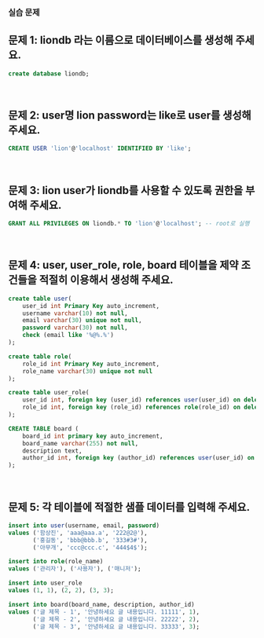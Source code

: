 ### 실습 문제 

## 문제 1: liondb 라는 이름으로 데이터베이스를 생성해 주세요.
```sql
create database liondb;
```

<br>

## 문제 2: user명 lion password는 like로 user를 생성해 주세요. 
```sql
CREATE USER 'lion'@'localhost' IDENTIFIED BY 'like';
```

<br>


## 문제 3: lion user가 liondb를 사용할 수 있도록 권한을 부여해 주세요.  
```sql
GRANT ALL PRIVILEGES ON liondb.* TO 'lion'@'localhost'; -- root로 실행
```

<br>

## 문제 4: user, user_role, role, board  테이블을 제약 조건들을 적절히 이용해서 생성해 주세요.  
```sql
create table user(
    user_id int Primary Key auto_increment,
    username varchar(10) not null,
    email varchar(30) unique not null,
    password varchar(30) not null,
    check (email like '%@%.%')
);

create table role(
    role_id int Primary Key auto_increment,
    role_name varchar(30) unique not null
);

create table user_role(
    user_id int, foreign key (user_id) references user(user_id) on delete cascade,
    role_id int, foreign key (role_id) references role(role_id) on delete cascade
);

CREATE TABLE board (
    board_id int primary key auto_increment,
    board_name varchar(255) not null,
    description text,
    author_id int, foreign key (author_id) references user(user_id) on delete cascade
);
```

<br>

## 문제 5: 각 테이블에 적절한 샘플 데이터를 입력해 주세요.  
```sql
insert into user(username, email, password)
values ('함상진', 'aaa@aaa.a', '222@2@'),
       ('홍길동', 'bbb@bbb.b', '333#3#'),
       ('아무개', 'ccc@ccc.c', '444$4$');

insert into role(role_name)
values ('관리자'), ('사용자'), ('매니저');

insert into user_role
values (1, 1), (2, 2), (3, 3);

insert into board(board_name, description, author_id)
values ('글 제목 - 1', '안녕하세요 글 내용입니다. 11111', 1),
       ('글 제목 - 2', '안녕하세요 글 내용입니다. 22222', 2),
       ('글 제목 - 3', '안녕하세요 글 내용입니다. 33333', 3);
```
